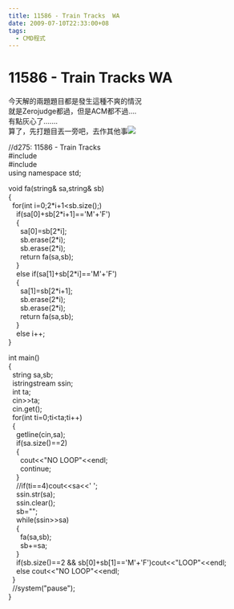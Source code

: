 ```yaml
---
title: 11586 - Train Tracks  WA
date: 2009-07-10T22:33:00+08
tags:
  - CMD程式
---
```

# 11586 - Train Tracks  WA

今天解的兩題題目都是發生這種不爽的情況  
就是Zerojudge都過，但是ACM都不過....  
有點灰心了.......  
算了，先打題目丟一旁吧，去作其他事![](//s.pixfs.net/f.pixnet.net/images/emotions/cry_smile.gif)

//d275: 11586 - Train Tracks  
#include<iostream>  
#include<sstream>  
using namespace std;  
  
void fa(string& sa,string& sb)  
{  
  for(int i=0;2\*i+1<sb.size();)  
    if(sa\[0\]+sb\[2\*i+1\]=='M'+'F')  
    {  
      sa\[0\]=sb\[2\*i\];  
      sb.erase(2\*i);  
      sb.erase(2\*i);  
      return fa(sa,sb);  
    }  
    else if(sa\[1\]+sb\[2\*i\]=='M'+'F')  
    {  
      sa\[1\]=sb\[2\*i+1\];  
      sb.erase(2\*i);  
      sb.erase(2\*i);  
      return fa(sa,sb);  
    }  
    else i++;  
}  
  
int main()  
{  
  string sa,sb;  
  istringstream ssin;  
  int ta;  
  cin>>ta;  
  cin.get();  
  for(int ti=0;ti<ta;ti++)  
  {  
    getline(cin,sa);  
    if(sa.size()==2)  
    {  
      cout<<"NO LOOP"<<endl;  
      continue;  
    }  
    //if(ti==4)cout<<sa<<' ';  
    ssin.str(sa);  
    ssin.clear();  
    sb="";  
    while(ssin>>sa)  
    {  
      fa(sa,sb);  
      sb+=sa;  
    }  
    if(sb.size()==2 && sb\[0\]+sb\[1\]=='M'+'F')cout<<"LOOP"<<endl;  
    else cout<<"NO LOOP"<<endl;  
  }  
  //system("pause");  
}